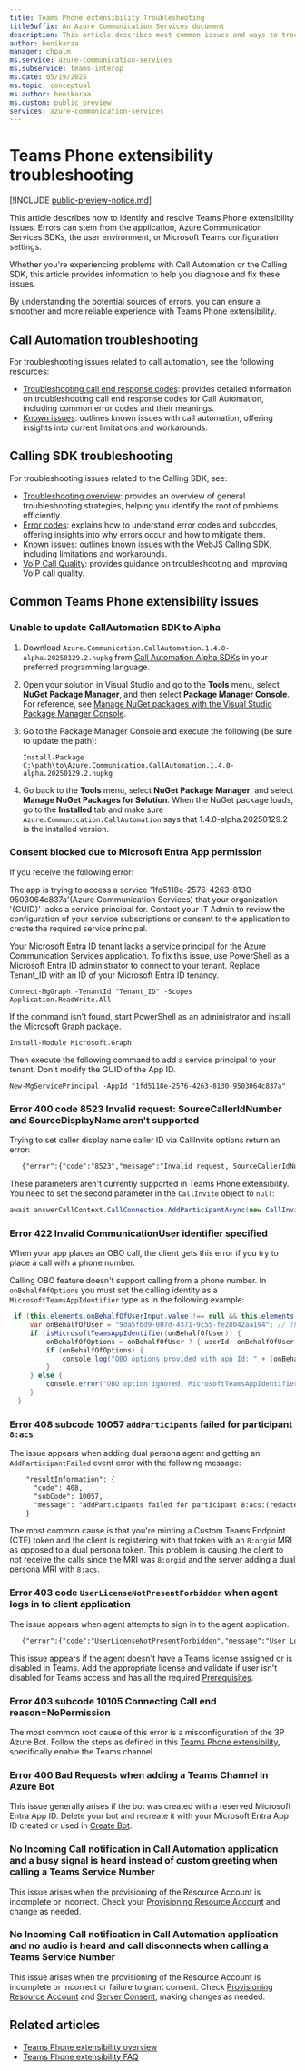 ```yaml
---
title: Teams Phone extensibility Troubleshooting
titleSuffix: An Azure Communication Services document
description: This article describes most common issues and ways to troubleshoot them with Teams Phone extensibility.
author: henikaraa
manager: chpalm
ms.service: azure-communication-services
ms.subservice: teams-interop
ms.date: 05/19/2025
ms.topic: conceptual
ms.author: henikaraa
ms.custom: public_preview
services: azure-communication-services
---
```


# Teams Phone extensibility troubleshooting

[!INCLUDE [public-preview-notice.md](../../../includes/public-preview-include-document.md)]

This article describes how to identify and resolve Teams Phone extensibility issues. Errors can stem from the application, Azure Communication Services SDKs, the user environment, or Microsoft Teams configuration settings.

Whether you're experiencing problems with Call Automation or the Calling SDK, this article provides information to help you diagnose and fix these issues.
 
By understanding the potential sources of errors, you can ensure a smoother and more reliable experience with Teams Phone extensibility.

## Call Automation troubleshooting

For troubleshooting issues related to call automation, see the following resources:
- [Troubleshooting call end response codes](../../../resources/troubleshooting/voice-video-calling/troubleshooting-codes.md?pivots=automation): provides detailed information on troubleshooting call end response codes for Call Automation, including common error codes and their meanings.
- [Known issues](../../voice-video-calling/known-issues-call-automation.md): outlines known issues with call automation, offering insights into current limitations and workarounds.
  
## Calling SDK troubleshooting

For troubleshooting issues related to the Calling SDK, see:
- [Troubleshooting overview](../../../resources/troubleshooting/voice-video-calling/general-troubleshooting-strategies/overview.md): provides an overview of general troubleshooting strategies, helping you identify the root of problems efficiently.
- [Error codes](../../../resources/troubleshooting/voice-video-calling/general-troubleshooting-strategies/understanding-error-codes.md): explains how to understand error codes and subcodes, offering insights into why errors occur and how to mitigate them.
- [Known issues](../../voice-video-calling/known-issues-webjs.md): outlines known issues with the WebJS Calling SDK, including limitations and workarounds.
- [VoIP Call Quality](../../voice-video-calling/troubleshoot-web-voip-quality.md): provides guidance on troubleshooting and improving VoIP call quality.

## Common Teams Phone extensibility issues

### Unable to update CallAutomation SDK to Alpha

1. Download `Azure.Communication.CallAutomation.1.4.0-alpha.20250129.2.nupkg` from [Call Automation Alpha SDKs](https://github.com/Azure/communication-preview/blob/master/Teams%20Phone%20Extensibility/teams-phone-extensibility-quickstart.md#alpha-sdks) in your preferred programming language.
2. Open your solution in Visual Studio and go to the **Tools** menu, select **NuGet Package Manager**, and then select **Package Manager Console**. For reference, see [Manage NuGet packages with the Visual Studio Package Manager Console](/nuget/consume-packages/install-use-packages-powershell#console-controls).
3. Go to the Package Manager Console and execute the following (be sure to update the path):

   ```dotnetcli
   Install-Package C:\path\to\Azure.Communication.CallAutomation.1.4.0-alpha.20250129.2.nupkg
   ```

4. Go back to the **Tools** menu, select **NuGet Package Manager**, and select **Manage NuGet Packages for Solution**. When the NuGet package loads, go to the **Installed** tab and make sure `Azure.Communication.CallAutomation` says that 1.4.0-alpha.20250129.2 is the installed version.

### Consent blocked due to Microsoft Entra App permission

If you receive the following error:

   The app is trying to access a service '1fd5118e-2576-4263-8130-9503064c837a'(Azure Communication Services) that your organization '{GUID}' lacks a service principal for. Contact your IT Admin to review the configuration of your service subscriptions or consent to the application to create the required service principal.

Your Microsoft Entra ID tenant lacks a service principal for the Azure Communication Services application. To fix this issue, use PowerShell as a Microsoft Entra ID administrator to connect to your tenant. Replace Tenant_ID with an ID of your Microsoft Entra ID tenancy.

```dotnetcli
Connect-MgGraph -TenantId "Tenant_ID" -Scopes Application.ReadWrite.All
```
If the command isn't found, start PowerShell as an administrator and install the Microsoft Graph package.

```dotnetcli
Install-Module Microsoft.Graph
```
Then execute the following command to add a service principal to your tenant. Don't modify the GUID of the App ID.

```dotnetcli
New-MgServicePrincipal -AppId "1fd5118e-2576-4263-8130-9503064c837a"
```

### Error 400 code 8523 Invalid request: SourceCallerIdNumber and SourceDisplayName aren't supported

Trying to set caller display name caller ID via CallInvite options return an error:

```rest
   {"error":{"code":"8523","message":"Invalid request, SourceCallerIdNumber and SourceDisplayName are not supported..."}}
```
These parameters aren't currently supported in Teams Phone extensibility. You need to set the second parameter in the `CallInvite` object to `null`:

```csharp
await answerCallContext.CallConnection.AddParticipantAsync(new CallInvite(new PhoneNumberIdentifier("+133333333"),null));
```

### Error 422 Invalid CommunicationUser identifier specified

When your app places an OBO call, the client gets this error if you try to place a call with a phone number. 

Calling OBO feature doesn't support calling from a phone number. In `onBehalfOfOptions` you must set the calling identity as a `MicrosoftTeamsAppIdentifier` type as in the following example:

```csharp
 if (this.elements.onBehalfOfUserInput.value !== null && this.elements.onBehalfOfUserInput.value !== "" ) {
     var onBehalfOfUser = "9da5fbd9-007d-4371-9c55-fe28042aa194"; // The value is the oid GUID of your Resource Account
     if (isMicrosoftTeamsAppIdentifier(onBehalfOfUser)) {
         onBehalfOfOptions = onBehalfOfUser ? { userId: onBehalfOfUser } : undefined;
         if (onBehalfOfOptions) {
             console.log("OBO options provided with app Id: " + (onBehalfOfUser as MicrosoftTeamsAppIdentifier).teamsAppId);
         }
     } else {
         console.error("OBO option ignored, MicrosoftTeamsAppIdentifier type expected");
     }
  }

```

### Error 408 subcode 10057 `addParticipants` failed for participant `8:acs`

The issue appears when adding dual persona agent and getting an `AddParticipantFailed` event error with the following message:

```rest
    "resultInformation": {
      "code": 408,
      "subCode": 10057,
      "message": "addParticipants failed for participant 8:acs:(redacted) Underlying reason: Request Timeout. DiagCode: 408#10057.@"
    }
```

The most common cause is that you're minting a Custom Teams Endpoint (CTE) token and the client is registering with that token with an `8:orgid` MRI as opposed to a dual persona token. This problem is causing the client to not receive the calls since the MRI was `8:orgid` and the server adding a dual persona MRI with `8:acs`.

### Error 403 code `UserLicenseNotPresentForbidden` when agent logs in to client application

The issue appears when agent attempts to sign in to the agent application.

```rest
   {"error":{"code":"UserLicenseNotPresentForbidden","message":"User Login. Teams is disabled in user licenses"}}
```

This issue appears if the agent doesn't have a Teams license assigned or is disabled in Teams. Add the appropriate license and validate if user isn't disabled for Teams access and has all the required [Prerequisites]([https://github.com/Azure/communication-preview/blob/master/Teams%20Phone%20Extensibility/teams-phone-extensibility-access-teams-phone.md#prerequisites](../../../quickstarts/tpe/teams-phone-extensibility-access-teams-phone.md#prerequisites)).

### Error 403 subcode 10105 Connecting Call end reason=NoPermission

The most common root cause of this error is a misconfiguration of the 3P Azure Bot. Follow the steps as defined in this [Teams Phone extensibility](https://learn.microsoft.com/en-us/azure/communication-services/quickstarts/tpe/teams-phone-extensibility-quickstart#ccaas-developer-provision-the-appid-application-id), specifically enable the Teams channel.

### Error 400 Bad Requests when adding a Teams Channel in Azure Bot

This issue generally arises if the bot was created with a reserved Microsoft Entra App ID. Delete your bot and recreate it with your Microsoft Entra App ID created or used in [Create Bot](../../../quickstarts/tpe/teams-phone-extensibility-quickstart.md#ccaas-developer-create-the-bot).

### No Incoming Call notification in Call Automation application and a busy signal is heard instead of custom greeting when calling a Teams Service Number

This issue arises when the provisioning of the Resource Account is incomplete or incorrect. Check your [Provisioning Resource Account](https://learn.microsoft.com/en-us/azure/communication-services/quickstarts/tpe/teams-phone-extensibility-quickstart#teams-admin-provision-resource-account) and change as needed.

### No Incoming Call notification in Call Automation application and no audio is heard and call disconnects when calling a Teams Service Number

This issue arises when the provisioning of the Resource Account is incomplete or incorrect or failure to grant consent. Check [Provisioning Resource Account](https://learn.microsoft.com/en-us/azure/communication-services/quickstarts/tpe/teams-phone-extensibility-quickstart#teams-admin-provision-resource-account) and [Server Consent](https://learn.microsoft.com/en-us/azure/communication-services/quickstarts/tpe/teams-phone-extensibility-access-teams-phone#provide-server-consent), making changes as needed.

## Related articles

- [Teams Phone extensibility overview](./teams-phone-extensibility-overview.md)
- [Teams Phone extensibility FAQ](./teams-phone-extensibility-faq.md)
